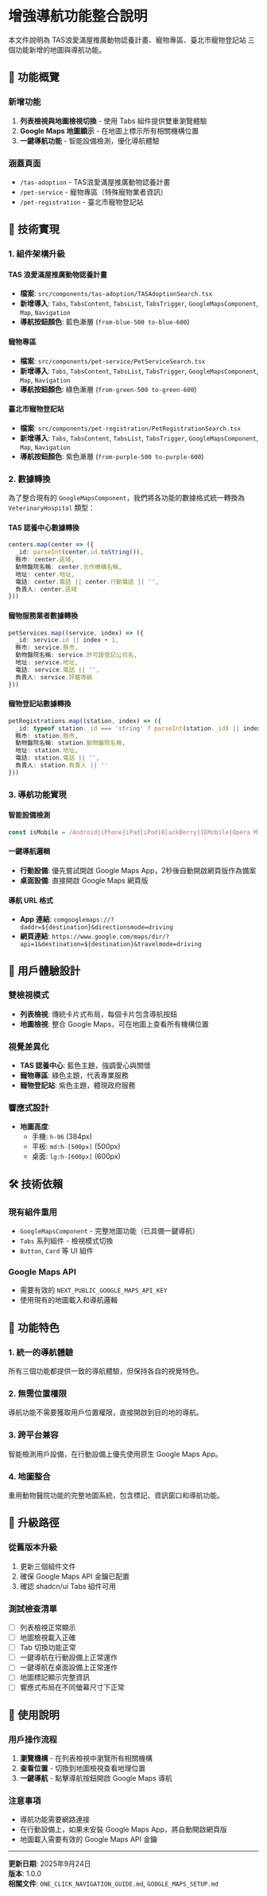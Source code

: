 # 增強導航功能整合說明

本文件說明為 TAS浪愛滿屋推廣動物認養計畫、寵物專區、臺北市寵物登記站 三個功能新增的地圖與導航功能。

## 🎯 功能概覽

### 新增功能
1. **列表檢視與地圖檢視切換** - 使用 Tabs 組件提供雙重瀏覽體驗
2. **Google Maps 地圖顯示** - 在地圖上標示所有相關機構位置
3. **一鍵導航功能** - 智能設備檢測，優化導航體驗

### 涵蓋頁面
- `/tas-adoption` - TAS浪愛滿屋推廣動物認養計畫
- `/pet-service` - 寵物專區（特殊寵物業者資訊）
- `/pet-registration` - 臺北市寵物登記站

## 🔧 技術實現

### 1. 組件架構升級

#### TAS 浪愛滿屋推廣動物認養計畫
- **檔案**: `src/components/tas-adoption/TASAdoptionSearch.tsx`
- **新增導入**: `Tabs`, `TabsContent`, `TabsList`, `TabsTrigger`, `GoogleMapsComponent`, `Map`, `Navigation`
- **導航按鈕顏色**: 藍色漸層 (`from-blue-500 to-blue-600`)

#### 寵物專區
- **檔案**: `src/components/pet-service/PetServiceSearch.tsx`
- **新增導入**: `Tabs`, `TabsContent`, `TabsList`, `TabsTrigger`, `GoogleMapsComponent`, `Map`, `Navigation`
- **導航按鈕顏色**: 綠色漸層 (`from-green-500 to-green-600`)

#### 臺北市寵物登記站
- **檔案**: `src/components/pet-registration/PetRegistrationSearch.tsx`
- **新增導入**: `Tabs`, `TabsContent`, `TabsList`, `TabsTrigger`, `GoogleMapsComponent`, `Map`, `Navigation`
- **導航按鈕顏色**: 紫色漸層 (`from-purple-500 to-purple-600`)

### 2. 數據轉換

為了整合現有的 `GoogleMapsComponent`，我們將各功能的數據格式統一轉換為 `VeterinaryHospital` 類型：

#### TAS 認養中心數據轉換
```typescript
centers.map(center => ({
  _id: parseInt(center.id.toString()),
  縣市: center.區域,
  動物醫院名稱: center.合作機構名稱,
  地址: center.地址,
  電話: center.電話 || center.行動電話 || '',
  負責人: center.區域
}))
```

#### 寵物服務業者數據轉換
```typescript
petServices.map((service, index) => ({
  _id: service.id || index + 1,
  縣市: service.縣市,
  動物醫院名稱: service.許可證登記公司名,
  地址: service.地址,
  電話: service.電話 || '',
  負責人: service.評鑑等級
}))
```

#### 寵物登記站數據轉換
```typescript
petRegistrations.map((station, index) => ({
  _id: typeof station._id === 'string' ? parseInt(station._id) || index + 1 : station._id,
  縣市: station.縣市,
  動物醫院名稱: station.動物醫院名稱,
  地址: station.地址,
  電話: station.電話 || '',
  負責人: station.負責人 || ''
}))
```

### 3. 導航功能實現

#### 智能設備檢測
```javascript
const isMobile = /Android|iPhone|iPad|iPod|BlackBerry|IEMobile|Opera Mini/i.test(navigator.userAgent);
```

#### 一鍵導航邏輯
- **行動設備**: 優先嘗試開啟 Google Maps App，2秒後自動開啟網頁版作為備案
- **桌面設備**: 直接開啟 Google Maps 網頁版

#### 導航 URL 格式
- **App 連結**: `comgooglemaps://?daddr=${destination}&directionsmode=driving`
- **網頁連結**: `https://www.google.com/maps/dir/?api=1&destination=${destination}&travelmode=driving`

## 🎨 用戶體驗設計

### 雙檢視模式
- **列表檢視**: 傳統卡片式布局，每個卡片包含導航按鈕
- **地圖檢視**: 整合 Google Maps，可在地圖上查看所有機構位置

### 視覺差異化
- **TAS 認養中心**: 藍色主題，強調愛心與關懷
- **寵物專區**: 綠色主題，代表專業服務
- **寵物登記站**: 紫色主題，體現政府服務

### 響應式設計
- **地圖高度**: 
  - 手機: `h-96` (384px)
  - 平板: `md:h-[500px]` (500px)
  - 桌面: `lg:h-[600px]` (600px)

## 🛠️ 技術依賴

### 現有組件重用
- `GoogleMapsComponent` - 完整地圖功能（已具備一鍵導航）
- `Tabs` 系列組件 - 檢視模式切換
- `Button`, `Card` 等 UI 組件

### Google Maps API
- 需要有效的 `NEXT_PUBLIC_GOOGLE_MAPS_API_KEY`
- 使用現有的地圖載入和導航邏輯

## 📱 功能特色

### 1. 統一的導航體驗
所有三個功能都提供一致的導航體驗，但保持各自的視覺特色。

### 2. 無需位置權限
導航功能不需要獲取用戶位置權限，直接開啟到目的地的導航。

### 3. 跨平台兼容
智能檢測用戶設備，在行動設備上優先使用原生 Google Maps App。

### 4. 地圖整合
重用動物醫院功能的完整地圖系統，包含標記、資訊窗口和導航功能。

## 🔄 升級路徑

### 從舊版本升級
1. 更新三個組件文件
2. 確保 Google Maps API 金鑰已配置
3. 確認 shadcn/ui Tabs 組件可用

### 測試檢查清單
- [ ] 列表檢視正常顯示
- [ ] 地圖檢視載入正確
- [ ] Tab 切換功能正常
- [ ] 一鍵導航在行動設備上正常運作
- [ ] 一鍵導航在桌面設備上正常運作
- [ ] 地圖標記顯示完整資訊
- [ ] 響應式布局在不同螢幕尺寸下正常

## 📝 使用說明

### 用戶操作流程
1. **瀏覽機構** - 在列表檢視中瀏覽所有相關機構
2. **查看位置** - 切換到地圖檢視查看地理位置
3. **一鍵導航** - 點擊導航按鈕開啟 Google Maps 導航

### 注意事項
- 導航功能需要網路連接
- 在行動設備上，如果未安裝 Google Maps App，將自動開啟網頁版
- 地圖載入需要有效的 Google Maps API 金鑰

---

**更新日期**: 2025年9月24日  
**版本**: 1.0.0  
**相關文件**: `ONE_CLICK_NAVIGATION_GUIDE.md`, `GOOGLE_MAPS_SETUP.md`